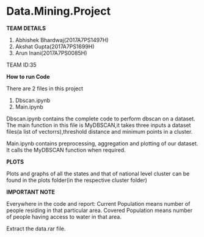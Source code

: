 # Data.Mining.Project
 

****TEAM DETAILS****
1) Abhishek Bhardwaj(2017A7PS1497H)
2) Akshat Gupta(2017A7PS1699H)
3) Arun Inani(2017A7PS0085H)

TEAM ID:35


****How to run Code****

There are 2 files in this project
1) Dbscan.ipynb
2) Main.ipynb

Dbscan.ipynb contains the complete code to perform dbscan on a dataset.
The main function in this file is MyDBSCAN,it takes three inputs a dataset files(a list of vectorrs),threshold distance and minimum points in a cluster.

Main.ipynb contains preprocessing, aggregation and plotting of our dataset.
It calls the MyDBSCAN function when required.


****PLOTS****

Plots and graphs of all the states and that of national level cluster can be found in the plots folder(in the respective cluster folder)

****IMPORTANT NOTE****

Everywhere in the code and report:
Current Population means number of people residing in that particular area.
Covered Population means number of people having access to water in that area.

Extract the data.rar file.
